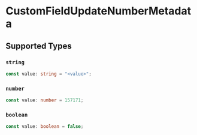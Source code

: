 # CustomFieldUpdateNumberMetadata


## Supported Types

### `string`

```typescript
const value: string = "<value>";
```

### `number`

```typescript
const value: number = 157171;
```

### `boolean`

```typescript
const value: boolean = false;
```

